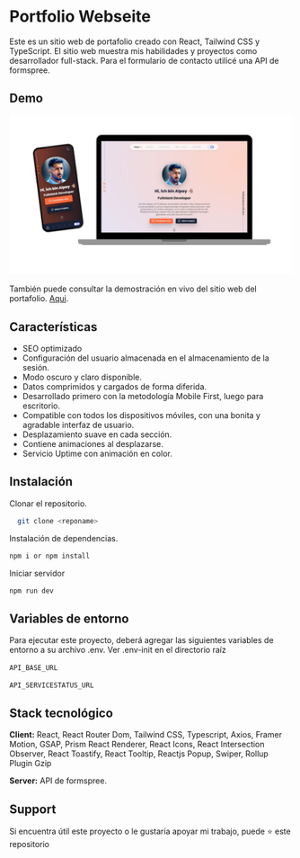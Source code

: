 # Portfolio Webseite

Este es un sitio web de portafolio creado con React, Tailwind CSS y TypeScript. El sitio web muestra mis habilidades y proyectos como desarrollador full-stack. Para el formulario de contacto utilicé una API de formspree.

## Demo

<img src="./screenshot.jpg" alt="Screenshot" width="1080"/>

También puede consultar la demostración en vivo del sitio web del portafolio. [Aqui](https://).

## Características

- SEO optimizado
- Configuración del usuario almacenada en el almacenamiento de la sesión.
- Modo oscuro y claro disponible.
- Datos comprimidos y cargados de forma diferida.
- Desarrollado primero con la metodología Mobile First, luego para escritorio.
- Compatible con todos los dispositivos móviles, con una bonita y agradable interfaz de usuario.
- Desplazamiento suave en cada sección.
- Contiene animaciones al desplazarse.
- Servicio Uptime con animación en color.

## Instalación

Clonar el repositorio.

```bash
  git clone <reponame>
```

Instalación de dependencias.

```bash
npm i or npm install
```

Iniciar servidor

```bash
npm run dev
```

## Variables de entorno

Para ejecutar este proyecto, deberá agregar las siguientes variables de entorno a su archivo .env. Ver .env-init en el directorio raíz

`API_BASE_URL`

`API_SERVICESTATUS_URL`

## Stack tecnológico

**Client:** React, React Router Dom, Tailwind CSS, Typescript, Axios, Framer Motion, GSAP, Prism React Renderer, React Icons, React Intersection Observer, React Toastify, React Tooltip, Reactjs Popup, Swiper, Rollup Plugin Gzip

**Server:** API de formspree.

## Support

Si encuentra útil este proyecto o le gustaría apoyar mi trabajo, puede ⭐ este repositorio
